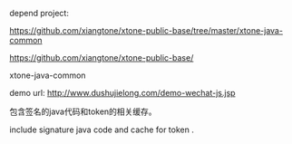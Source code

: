 depend project:

https://github.com/xiangtone/xtone-public-base/tree/master/xtone-java-common

https://github.com/xiangtone/xtone-public-base/

xtone-java-common

demo url:
http://www.dushujielong.com/demo-wechat-js.jsp


包含签名的java代码和token的相关缓存。

include signature java code and cache for token  . 
